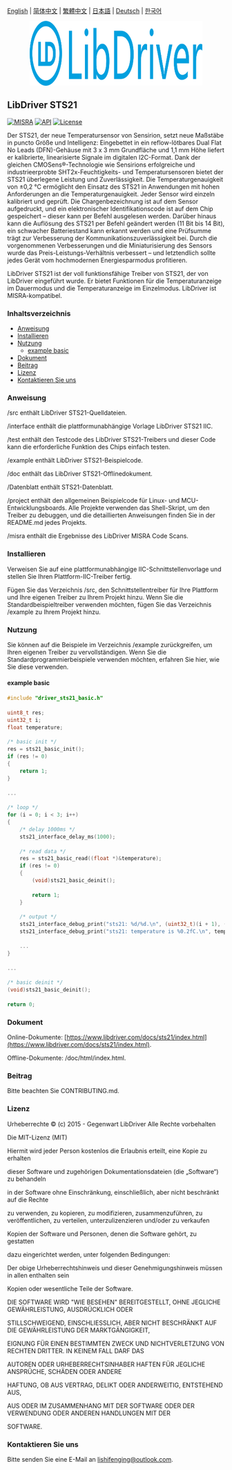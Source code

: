 [English](/README.md) | [ 简体中文](/README_zh-Hans.md) | [繁體中文](/README_zh-Hant.md) | [日本語](/README_ja.md) | [Deutsch](/README_de.md) | [한국어](/README_ko.md)

<div align=center>
<img src="/doc/image/logo.svg" width="400" height="150"/>
</div>

## LibDriver STS21

[![MISRA](https://img.shields.io/badge/misra-compliant-brightgreen.svg)](/misra/README.md) [![API](https://img.shields.io/badge/api-reference-blue.svg)](https://www.libdriver.com/docs/sts21/index.html) [![License](https://img.shields.io/badge/license-MIT-brightgreen.svg)](/LICENSE) 

Der STS21, der neue Temperatursensor von Sensirion, setzt neue Maßstäbe in puncto Größe und Intelligenz: Eingebettet in ein reflow-lötbares Dual Flat No Leads (DFN)-Gehäuse mit 3 x 3 mm Grundfläche und 1,1 mm Höhe liefert er kalibrierte, linearisierte Signale im digitalen I2C-Format. Dank der gleichen CMOSens®-Technologie wie Sensirions erfolgreiche und industrieerprobte SHT2x-Feuchtigkeits- und Temperatursensoren bietet der STS21 überlegene Leistung und Zuverlässigkeit. Die Temperaturgenauigkeit von ±0,2 °C ermöglicht den Einsatz des STS21 in Anwendungen mit hohen Anforderungen an die Temperaturgenauigkeit. Jeder Sensor wird einzeln kalibriert und geprüft. Die Chargenbezeichnung ist auf dem Sensor aufgedruckt, und ein elektronischer Identifikationscode ist auf dem Chip gespeichert – dieser kann per Befehl ausgelesen werden. Darüber hinaus kann die Auflösung des STS21 per Befehl geändert werden (11 Bit bis 14 Bit), ein schwacher Batteriestand kann erkannt werden und eine Prüfsumme trägt zur Verbesserung der Kommunikationszuverlässigkeit bei. Durch die vorgenommenen Verbesserungen und die Miniaturisierung des Sensors wurde das Preis-Leistungs-Verhältnis verbessert – und letztendlich sollte jedes Gerät vom hochmodernen Energiesparmodus profitieren.

LibDriver STS21 ist der voll funktionsfähige Treiber von STS21, der von LibDriver eingeführt wurde. Er bietet Funktionen für die Temperaturanzeige im Dauermodus und die Temperaturanzeige im Einzelmodus. LibDriver ist MISRA-kompatibel.

### Inhaltsverzeichnis

  - [Anweisung](#Anweisung)
  - [Installieren](#Installieren)
  - [Nutzung](#Nutzung)
    - [example basic](#example-basic)
  - [Dokument](#Dokument)
  - [Beitrag](#Beitrag)
  - [Lizenz](#Lizenz)
  - [Kontaktieren Sie uns](#Kontaktieren-Sie-uns)

### Anweisung

/src enthält LibDriver STS21-Quelldateien.

/interface enthält die plattformunabhängige Vorlage LibDriver STS21 IIC.

/test enthält den Testcode des LibDriver STS21-Treibers und dieser Code kann die erforderliche Funktion des Chips einfach testen.

/example enthält LibDriver STS21-Beispielcode.

/doc enthält das LibDriver STS21-Offlinedokument.

/Datenblatt enthält STS21-Datenblatt.

/project enthält den allgemeinen Beispielcode für Linux- und MCU-Entwicklungsboards. Alle Projekte verwenden das Shell-Skript, um den Treiber zu debuggen, und die detaillierten Anweisungen finden Sie in der README.md jedes Projekts.

/misra enthält die Ergebnisse des LibDriver MISRA Code Scans.

### Installieren

Verweisen Sie auf eine plattformunabhängige IIC-Schnittstellenvorlage und stellen Sie Ihren Plattform-IIC-Treiber fertig.

Fügen Sie das Verzeichnis /src, den Schnittstellentreiber für Ihre Plattform und Ihre eigenen Treiber zu Ihrem Projekt hinzu. Wenn Sie die Standardbeispieltreiber verwenden möchten, fügen Sie das Verzeichnis /example zu Ihrem Projekt hinzu.

### Nutzung

Sie können auf die Beispiele im Verzeichnis /example zurückgreifen, um Ihren eigenen Treiber zu vervollständigen. Wenn Sie die Standardprogrammierbeispiele verwenden möchten, erfahren Sie hier, wie Sie diese verwenden.

#### example basic

```C
#include "driver_sts21_basic.h"

uint8_t res;
uint32_t i;
float temperature;

/* basic init */
res = sts21_basic_init();
if (res != 0)
{
    return 1;
}

...
    
/* loop */
for (i = 0; i < 3; i++)
{
    /* delay 1000ms */
    sts21_interface_delay_ms(1000);

    /* read data */
    res = sts21_basic_read((float *)&temperature);
    if (res != 0)
    {
        (void)sts21_basic_deinit();

        return 1;
    }

    /* output */
    sts21_interface_debug_print("sts21: %d/%d.\n", (uint32_t)(i + 1), (uint32_t)3);
    sts21_interface_debug_print("sts21: temperature is %0.2fC.\n", temperature);
    
    ...
}

...
    
/* basic deinit */
(void)sts21_basic_deinit();

return 0;
```

### Dokument

Online-Dokumente: [https://www.libdriver.com/docs/sts21/index.html](https://www.libdriver.com/docs/sts21/index.html).

Offline-Dokumente: /doc/html/index.html.

### Beitrag

Bitte beachten Sie CONTRIBUTING.md.

### Lizenz

Urheberrechte © (c) 2015 - Gegenwart LibDriver Alle Rechte vorbehalten



Die MIT-Lizenz (MIT)



Hiermit wird jeder Person kostenlos die Erlaubnis erteilt, eine Kopie zu erhalten

dieser Software und zugehörigen Dokumentationsdateien (die „Software“) zu behandeln

in der Software ohne Einschränkung, einschließlich, aber nicht beschränkt auf die Rechte

zu verwenden, zu kopieren, zu modifizieren, zusammenzuführen, zu veröffentlichen, zu verteilen, unterzulizenzieren und/oder zu verkaufen

Kopien der Software und Personen, denen die Software gehört, zu gestatten

dazu eingerichtet werden, unter folgenden Bedingungen:



Der obige Urheberrechtshinweis und dieser Genehmigungshinweis müssen in allen enthalten sein

Kopien oder wesentliche Teile der Software.



DIE SOFTWARE WIRD "WIE BESEHEN" BEREITGESTELLT, OHNE JEGLICHE GEWÄHRLEISTUNG, AUSDRÜCKLICH ODER

STILLSCHWEIGEND, EINSCHLIESSLICH, ABER NICHT BESCHRÄNKT AUF DIE GEWÄHRLEISTUNG DER MARKTGÄNGIGKEIT,

EIGNUNG FÜR EINEN BESTIMMTEN ZWECK UND NICHTVERLETZUNG VON RECHTEN DRITTER. IN KEINEM FALL DARF DAS

AUTOREN ODER URHEBERRECHTSINHABER HAFTEN FÜR JEGLICHE ANSPRÜCHE, SCHÄDEN ODER ANDERE

HAFTUNG, OB AUS VERTRAG, DELIKT ODER ANDERWEITIG, ENTSTEHEND AUS,

AUS ODER IM ZUSAMMENHANG MIT DER SOFTWARE ODER DER VERWENDUNG ODER ANDEREN HANDLUNGEN MIT DER

SOFTWARE.

### Kontaktieren Sie uns

Bitte senden Sie eine E-Mail an lishifenging@outlook.com.